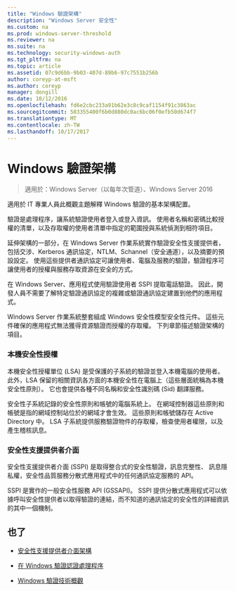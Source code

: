 ```yaml
---
title: "Windows 驗證架構"
description: "Windows Server 安全性"
ms.custom: na
ms.prod: windows-server-threshold
ms.reviewer: na
ms.suite: na
ms.technology: security-windows-auth
ms.tgt_pltfrm: na
ms.topic: article
ms.assetid: 07c9d6bb-9b03-407d-89b6-97c7551b256b
author: coreyp-at-msft
ms.author: coreyp
manager: dongill
ms.date: 10/12/2016
ms.openlocfilehash: fd6e2cbc233a91b62e3c8c9caf1154f91c3863ac
ms.sourcegitcommit: 583355400f6b0d880dc0ac6bc06f0efb50d674f7
ms.translationtype: MT
ms.contentlocale: zh-TW
ms.lasthandoff: 10/17/2017
---
```

# <a name="windows-authentication-architecture"></a>Windows 驗證架構

>適用於：Windows Server（以每年次管道）、Windows Server 2016

適用於 IT 專業人員此概觀主題解釋 Windows 驗證的基本架構配置。

驗證是處理程序，讓系統驗證使用者登入或登入資訊。 使用者名稱和密碼比較授權的清單，以及存取權的使用者清單中指定的範圍授與系統偵測到相符項目。

延伸架構的一部分，在 Windows Server 作業系統實作驗證安全性支援提供者，包括交涉、Kerberos 通訊協定，NTLM、Schannel（安全通道），以及摘要的預設設定。 使用這些提供者通訊協定可讓使用者、電腦及服務的驗證，驗證程序可讓使用者的授權與服務存取資源在安全的方式。

在 Windows Server、應用程式使用驗證使用者 SSPI 提取電話驗證。 因此，開發人員不需要了解特定驗證通訊協定的複雜或驗證通訊協定建置到他們的應用程式。

Windows Server 作業系統整套組成 Windows 安全性模型安全性元件。 這些元件確保的應用程式無法獲得資源驗證而授權的存取權。 下列章節描述驗證架構的項目。

### <a name="local-security-authority"></a>本機安全性授權
本機安全性授權單位 (LSA) 是受保護的子系統的驗證並登入本機電腦的使用者。 此外，LSA 保留的相關資訊各方面的本機安全性在電腦上（這些層面統稱為本機安全性原則）。 它也會提供各種不同名稱和安全性識別碼 (Sid) 翻譯服務。

安全性子系統記錄的安全性原則和帳號的電腦系統上。 在網域控制器這些原則和帳號是指的網域控制站位於的網域才會生效。 這些原則和帳號儲存在 Active Directory 中。 LSA 子系統提供服務驗證物件的存取權，檢查使用者權限，以及產生稽核訊息。

### <a name="security-support-provider-interface"></a>安全性支援提供者介面
安全性支援提供者介面 (SSPI) 是取得整合式的安全性驗證，訊息完整性、 訊息隱私權，安全性品質服務分散式應用程式中的任何通訊協定服務的 API。

SSPI 是實作的一般安全性服務 API (GSSAPI)。 SSPI 提供分散式應用程式可以依據呼叫安全性提供者以取得驗證的連結，而不知道的通訊協定的安全性的詳細資訊的其中一個機制。

## <a name="see-also"></a>也了

-   [安全性支援提供者介面架構](security-support-provider-interface-architecture.md)

-   [在 Windows 驗證認證處理程序](credentials-processes-in-windows-authentication.md)

-   [Windows 驗證技術概觀](https://technet.microsoft.com/library/dn169029.aspx)


